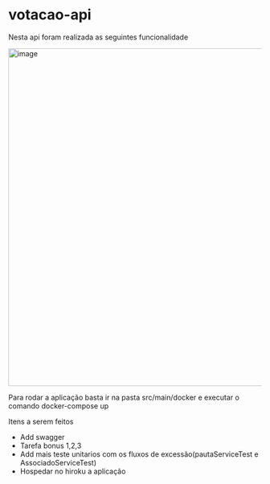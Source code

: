 # votacao-api

Nesta api foram realizada as seguintes funcionalidade

<img width="672" alt="image" src="https://user-images.githubusercontent.com/29523965/227598407-b6828bbc-5a1e-4b39-abf7-2c9ff8d62123.png">

Para rodar a aplicação basta ir na pasta src/main/docker e executar o comando docker-compose up

Itens a serem feitos

- Add swagger
- Tarefa bonus 1,2,3
- Add mais teste unitarios com os fluxos de excessão(pautaServiceTest e AssociadoServiceTest)
- Hospedar no hiroku a aplicação
